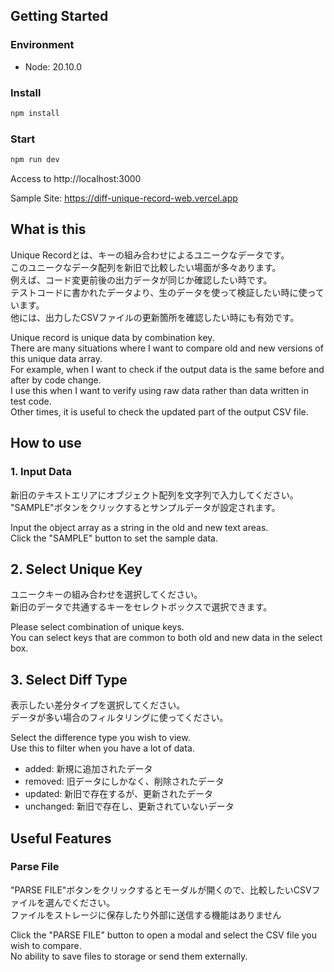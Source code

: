 ## Getting Started

### Environment

- Node: 20.10.0

### Install

```bash
npm install
```

### Start

```bash
npm run dev
```

Access to http://localhost:3000

Sample Site: https://diff-unique-record-web.vercel.app

## What is this

Unique Recordとは、キーの組み合わせによるユニークなデータです。  
このユニークなデータ配列を新旧で比較したい場面が多々あります。  
例えば、コード変更前後の出力データが同じか確認したい時です。  
テストコードに書かれたデータより、生のデータを使って検証したい時に使っています。  
他には、出力したCSVファイルの更新箇所を確認したい時にも有効です。

Unique record is unique data by combination key.  
There are many situations where I want to compare old and new versions of this unique data array.  
For example, when I want to check if the output data is the same before and after by code change.  
I use this when I want to verify using raw data rather than data written in test code.  
Other times, it is useful to check the updated part of the output CSV file.

## How to use

### 1. Input Data

新旧のテキストエリアにオブジェクト配列を文字列で入力してください。  
"SAMPLE"ボタンをクリックするとサンプルデータが設定されます。

Input the object array as a string in the old and new text areas.  
Click the "SAMPLE" button to set the sample data.

## 2. Select Unique Key

ユニークキーの組み合わせを選択してください。  
新旧のデータで共通するキーをセレクトボックスで選択できます。

Please select combination of unique keys.  
You can select keys that are common to both old and new data in the select box.

## 3. Select Diff Type

表示したい差分タイプを選択してください。  
データが多い場合のフィルタリングに使ってください。

Select the difference type you wish to view.  
Use this to filter when you have a lot of data.

- added: 新規に追加されたデータ
- removed: 旧データにしかなく、削除されたデータ
- updated: 新旧で存在するが、更新されたデータ
- unchanged: 新旧で存在し、更新されていないデータ

## Useful Features

### Parse File

"PARSE FILE"ボタンをクリックするとモーダルが開くので、比較したいCSVファイルを選んでください。  
ファイルをストレージに保存したり外部に送信する機能はありません

Click the "PARSE FILE" button to open a modal and select the CSV file you wish to compare.  
No ability to save files to storage or send them externally.
